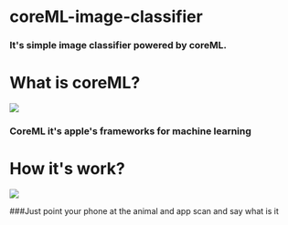 # coreML-image-classifier
### It's simple image classifier powered by coreML.
# What is coreML?
![](https://habrastorage.org/webt/9v/zl/b2/9vzlb20h5j4f6plvlds1nozgt9c.png)
### CoreML it's apple's frameworks for machine learning
# How it's work?
![](https://habrastorage.org/webt/dp/l9/ag/dpl9agz__ynpzptkk9rozahftve.png)


###Just point your phone at the animal and app scan and say what is it
